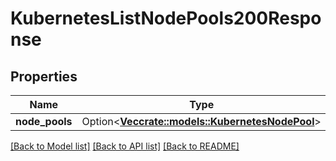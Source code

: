 # KubernetesListNodePools200Response

## Properties

Name | Type | Description | Notes
------------ | ------------- | ------------- | -------------
**node_pools** | Option<[**Vec<crate::models::KubernetesNodePool>**](kubernetes_node_pool.md)> |  | [optional]

[[Back to Model list]](../README.md#documentation-for-models) [[Back to API list]](../README.md#documentation-for-api-endpoints) [[Back to README]](../README.md)


